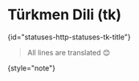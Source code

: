 # Türkmen Dili (tk)
{id="statuses-http-statuses-tk-title"}



> All lines are translated 😊
>
{style="note"}

